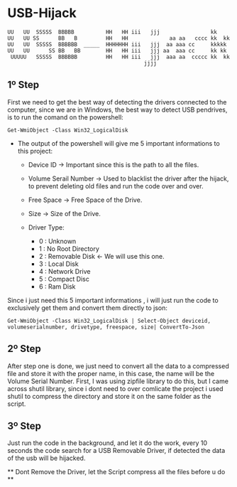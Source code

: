 # USB-Hijack
```
UU   UU  SSSSS  BBBBB          HH   HH iii   jjj                kk     
UU   UU SS      BB   B         HH   HH             aa aa   cccc kk  kk 
UU   UU  SSSSS  BBBBBB  _____  HHHHHHH iii   jjj  aa aaa cc     kkkkk  
UU   UU      SS BB   BB        HH   HH iii   jjj aa  aaa cc     kk kk  
 UUUUU   SSSSS  BBBBBB         HH   HH iii   jjj  aaa aa  ccccc kk  kk 
                                           jjjj                        
```
  
##  1º Step
 
 First we need to get the best way of detecting the drivers connected to the computer, since we are in Windows, the best way to detect USB pendrives, is to run the comand on the powershell:
 ```
 Get-WmiObject -Class Win32_LogicalDisk
 ```
+ The output of the powershell will give me 5 important informations to this project:
  + Device ID            -> Important since this is the path to all the files.
  + Volume Serail Number -> Used to blacklist the driver after the hijack, to prevent deleting old files and run the code over and over.
  + Free Space           -> Free Space of the Drive.
  + Size                 -> Size of the Drive.
  
  + Driver Type:
    + 0 : Unknown
    + 1 : No Root Directory
    + 2 : Removable Disk  <- We will use this one.
    + 3 : Local Disk
    + 4 : Network Drive
    + 5 : Compact Disc
    + 6 : Ram Disk

Since i just need this 5 important informations , i will just run the code to exclusively get them and convert them directly to json:
 ```
 Get-WmiObject -Class Win32_LogicalDisk | Select-Object deviceid, volumeserialnumber, drivetype, freespace, size| ConvertTo-Json
 ```

## 2º Step

After step one is done, we just need to convert all the data to a compressed file and store it with the proper name, in this case, the name will be the Volume Serial Number. 
First, I was using zipfile library to do this, but I came across shutil library, since i dont need to over comlicate the project i used shutil to compress the directory and store it on the same folder as the script.

## 3º Step

Just run the code in the background, and let it do the work, every 10 seconds the code search for a USB Removable Driver, if detected the data of the usb will be hijacked. 

** Dont Remove the Driver, let the Script compress all the files before u do **
